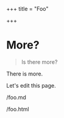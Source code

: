 +++
title = "Foo"

+++
# More?

> Is there more?

There is more.

Let's edit this page.

/foo.md

/foo.html
